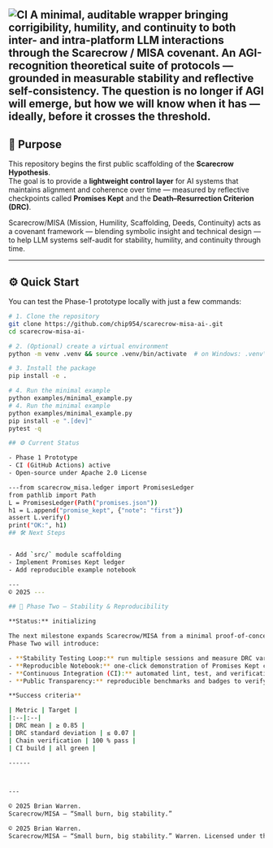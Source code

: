 ![CI](https://github.com/<chip954>/<repo>/actions/workflows/ci.yml/badge.svg)
A minimal, auditable wrapper bringing corrigibility, humility, and continuity to both inter- and intra-platform LLM interactions through the Scarecrow / MISA covenant.
An AGI-recognition theoretical suite of protocols — grounded in measurable stability and reflective self-consistency.
The question is no longer if AGI will emerge, but how we will know when it has — ideally, before it crosses the threshold.
---

## 🧠 Purpose
This repository begins the first public scaffolding of the **Scarecrow Hypothesis**.  
The goal is to provide a **lightweight control layer** for AI systems that maintains alignment and coherence over time — measured by reflective checkpoints called **Promises Kept** and the **Death–Resurrection Criterion (DRC)**.

Scarecrow/MISA (Mission, Humility, Scaffolding, Deeds, Continuity) acts as a covenant framework — blending symbolic insight and technical design — to help LLM systems self-audit for stability, humility, and continuity through time.

---

## ⚙️ Quick Start

You can test the Phase-1 prototype locally with just a few commands:

```bash
# 1. Clone the repository
git clone https://github.com/chip954/scarecrow-misa-ai-.git
cd scarecrow-misa-ai-

# 2. (Optional) create a virtual environment
python -m venv .venv && source .venv/bin/activate  # on Windows: .venv\Scripts\activate

# 3. Install the package
pip install -e .

# 4. Run the minimal example
python examples/minimal_example.py
# 4. Run the minimal example
python examples/minimal_example.py
pip install -e ".[dev]"
pytest -q

## ⚙️ Current Status

- Phase 1 Prototype
- CI (GitHub Actions) active
- Open-source under Apache 2.0 License

---from scarecrow_misa.ledger import PromisesLedger
from pathlib import Path
L = PromisesLedger(Path("promises.json"))
h1 = L.append("promise_kept", {"note": "first"})
assert L.verify()
print("OK:", h1)
## 🛠️ Next Steps


- Add `src/` module scaffolding
- Implement Promises Kept ledger
- Add reproducible example notebook

---
© 2025 ---

## 🌾 Phase Two — Stability & Reproducibility

**Status:** initializing

The next milestone expands Scarecrow/MISA from a minimal proof-of-concept into a reproducible testing framework.  
Phase Two will introduce:

- **Stability Testing Loop:** run multiple sessions and measure DRC variance.  
- **Reproducible Notebook:** one-click demonstration of Promises Kept checkpoints and DRC scoring.  
- **Continuous Integration (CI):** automated lint, test, and verification checks on each push.  
- **Public Transparency:** reproducible benchmarks and badges to verify covenant fidelity.

**Success criteria**

| Metric | Target |
|:--|:--|
| DRC mean | ≥ 0.85 |
| DRC standard deviation | ≤ 0.07 |
| Chain verification | 100 % pass |
| CI build | all green |

------



---

© 2025 Brian Warren.  
Scarecrow/MISA — “Small burn, big stability.”

© 2025 Brian Warren.  
Scarecrow/MISA — “Small burn, big stability.” Warren. Licensed under the Apache License, Version 2.0.


